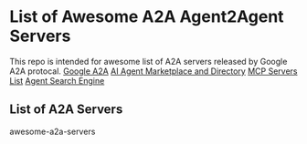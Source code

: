 # List of Awesome A2A Agent2Agent Servers
This repo is intended for awesome list of A2A servers released by Google A2A protocal.
[Google A2A](https://github.com/google/A2A)
[AI Agent Marketplace and Directory](http://deepnlp.org/store/ai-agent)
[MCP Servers List](http://deepnlp.org/store/ai-agent/mcp-server)
[Agent Search Engine](http://www.deepnlp.org/search/agent)

## List of A2A Servers
[]() 

awesome-a2a-servers

